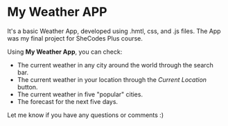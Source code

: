 # My Weather APP

It's a basic Weather App, developed using .hmtl, css, and .js files.
The App was my final project for SheCodes Plus course.

Using **My Weather App**, you can check:

- The current weather in any city around the world through the search bar.
- The current weather in your location through the *Current Location* button.
- The current weather in five "popular" cities. 
- The forecast for the next five days. 

Let me know if you have any questions or comments :)
